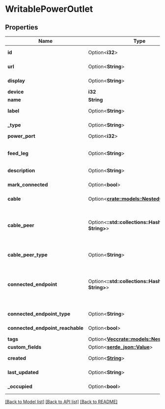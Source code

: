 # WritablePowerOutlet

## Properties

Name | Type | Description | Notes
------------ | ------------- | ------------- | -------------
**id** | Option<**i32**> |  | [optional][readonly]
**url** | Option<**String**> |  | [optional][readonly]
**display** | Option<**String**> |  | [optional][readonly]
**device** | **i32** |  | 
**name** | **String** |  | 
**label** | Option<**String**> | Physical label | [optional]
**_type** | Option<**String**> | Physical port type | [optional]
**power_port** | Option<**i32**> |  | [optional]
**feed_leg** | Option<**String**> | Phase (for three-phase feeds) | [optional]
**description** | Option<**String**> |  | [optional]
**mark_connected** | Option<**bool**> | Treat as if a cable is connected | [optional]
**cable** | Option<[**crate::models::NestedCable**](NestedCable.md)> |  | [optional]
**cable_peer** | Option<**::std::collections::HashMap<String, String>**> |  Return the appropriate serializer for the cable termination model.  | [optional][readonly]
**cable_peer_type** | Option<**String**> |  | [optional][readonly]
**connected_endpoint** | Option<**::std::collections::HashMap<String, String>**> |  Return the appropriate serializer for the type of connected object.  | [optional][readonly]
**connected_endpoint_type** | Option<**String**> |  | [optional][readonly]
**connected_endpoint_reachable** | Option<**bool**> |  | [optional][readonly]
**tags** | Option<[**Vec<crate::models::NestedTag>**](NestedTag.md)> |  | [optional]
**custom_fields** | Option<[**serde_json::Value**](.md)> |  | [optional]
**created** | Option<[**String**](string.md)> |  | [optional][readonly]
**last_updated** | Option<**String**> |  | [optional][readonly]
**_occupied** | Option<**bool**> |  | [optional][readonly]

[[Back to Model list]](../README.md#documentation-for-models) [[Back to API list]](../README.md#documentation-for-api-endpoints) [[Back to README]](../README.md)


